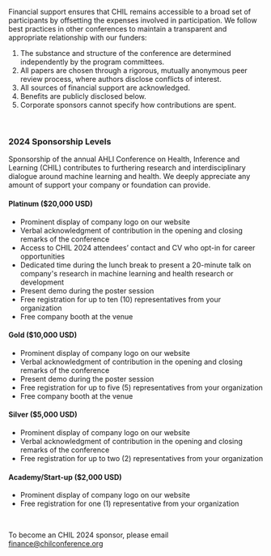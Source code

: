 Financial support ensures that CHIL remains accessible to a broad set of participants by offsetting the expenses involved in participation. We follow best practices in other conferences to maintain a transparent and appropriate relationship with our funders:

1. The substance and structure of the conference are determined independently by the program committees.
2. All papers are chosen through a rigorous, mutually anonymous peer review process, where authors disclose conflicts of interest.
3. All sources of financial support are acknowledged.
4. Benefits are publicly disclosed below.
5. Corporate sponsors cannot specify how contributions are spent.
<!-- 6. All attendees will be expected to follow the [ACM Code of Conduct](https://www.acm.org/code-of-ethics). -->

<br />

### 2024 Sponsorship Levels

Sponsorship of the annual AHLI Conference on Health, Inference and Learning (CHIL) contributes to furthering research and interdisciplinary dialogue around machine learning and health. We deeply appreciate any amount of support your company or foundation can provide.
<br />


#### Platinum ($20,000 USD)
- Prominent display of company logo on our website
- Verbal acknowledgment of contribution in the opening and closing remarks of the conference
- Access to CHIL 2024 attendees’ contact and CV who opt-in for career opportunities
- Dedicated time during the lunch break to present a 20-minute talk on company's research in machine learning and health research or development
- Present demo during the poster session
- Free registration for up to ten (10) representatives from your organization
- Free company booth at the venue


#### Gold ($10,000 USD)
- Prominent display of company logo on our website
- Verbal acknowledgment of contribution in the opening and closing remarks of the conference
- Present demo during the poster session
- Free registration for up to five (5) representatives from your organization
- Free company booth at the venue


#### Silver ($5,000 USD)
- Prominent display of company logo on our website
- Verbal acknowledgment of contribution in the opening and closing remarks of the conference
- Free registration for up to two (2) representatives from your organization


#### Academy/Start-up ($2,000 USD)
- Prominent display of company logo on our website
- Free registration for one (1) representative from your organization


<br />

To become an CHIL 2024 sponsor, please email [finance@chilconference.org](mailto:finance@chilconference.org)
